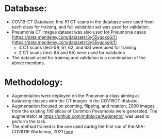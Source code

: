 # Database:
* COV19-CT Database: first 51 CT scans in the database were used from each class for training, and full validation set was used for validation.
* Pneumonia CT images dataset was also used for Pneumonia cases [https://data.mendeley.com/datasets/3y55vgckg6/1](https://data.mendeley.com/datasets/3y55vgckg6/1) <br/>
  - 4 CT scans (test-59, 61, 62, and 63) were used for training  <br/>
  - 2 CT scans (test-64 and 65) were used for validation  <br/>
* The dataset used for training and validation is a combination of the above mentions.


# Methodology:
*	Augmentation were deployed on the Pneumonia class aiming at balancing classes with the CT images in the COV19CT dtabase. 
* Augmentation focused on zooming, flipping, and rotation; 2000 images from the existing 199 slices of Common Pneumonia were generated. The augmentator at https://github.com/mdbloice/Augmentor was used to perform the task.
* The method trained is the one used during the first run of the MIA-COVID19 Workshop, 2021 [here](https://github.com/IDU-CVLab/COV19D)
